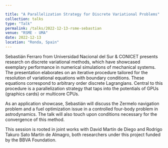 ```yaml
---

title: "A Parallelization Strategy for Discrete Variational Problems"
collection: talks
type: "Talk"
permalink: /talks/2022-12-13-rsme-sebastian
venue: "RSME - UMA"
date: 2022-12-13
location: "Ronda, Spain"
---
```


Sebastián Ferraro from Universidad Nacional del Sur & CONICET presents research on discrete variational methods, which have showcased exemplary performance in numerical simulations of mechanical systems. The presentation elaborates on an iterative procedure tailored for the resolution of variational equations with boundary conditions. These equations correspond to arbitrary order discrete Lagrangians. Central to this procedure is a parallelization strategy that taps into the potentials of GPUs (graphics cards) or multicore CPUs.

As an application showcase, Sebastián will discuss the Zermelo navigation problem and a fuel optimization issue in a controlled four-body problem in astrodynamics. The talk will also touch upon conditions necessary for the convergence of this method.

This session is rooted in joint works with David Martín de Diego and Rodrigo Takuro Sato Martín de Almagro, both researchers under this project funded by the BBVA Foundation.
